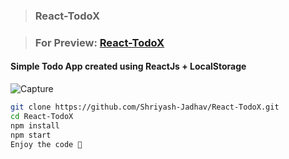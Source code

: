 > ### React-TodoX

> ### For Preview: [React-TodoX](https://react-todox.netlify.app/)

#### Simple Todo App created using ReactJs + LocalStorage

![Capture](https://i.ibb.co/Cm5MBpQ/React-Todo.png)

```bash
git clone https://github.com/Shriyash-Jadhav/React-TodoX.git
cd React-TodoX
npm install
npm start
Enjoy the code 🎉
```
